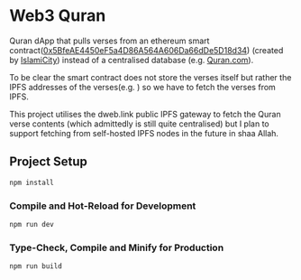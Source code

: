 # Web3 Quran
Quran dApp that pulls verses from an ethereum smart contract([0x5BfeAE4450eF5a4D86A564A606Da66dDe5D18d34](https://etherscan.io/address/0x5bfeae4450ef5a4d86a564a606da66dde5d18d34)) (created by [IslamiCity](https://www.islamicity.org/81783/islamicity-preserves-quran-as-nfts-on-the-blockchain)) instead of a centralised database (e.g. [Quran.com](https://quran.com/)).

To be clear the smart contract does not store the verses itself but rather the IPFS addresses of the verses(e.g. [](ipfs://bafybeicaqixczxfovc3weatyrakvnjwv3zsgjrblmdt4dseba2myzyioni/2.json)) so we have to fetch the verses from IPFS.

This project utilises the dweb.link public IPFS gateway to fetch the Quran verse contents (which admittedly is still quite centralised) but I plan to support fetching from self-hosted IPFS nodes in the future in shaa Allah.


## Project Setup

```sh
npm install
```

### Compile and Hot-Reload for Development

```sh
npm run dev
```

### Type-Check, Compile and Minify for Production

```sh
npm run build
```
